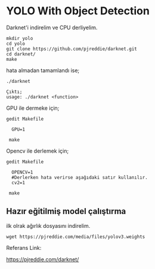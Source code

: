 # YOLO With Object Detection

Darknet'i indirelim ve CPU derliyelim.

    mkdir yolo
    cd yolo
    git clone https://github.com/pjreddie/darknet.git
    cd darknet/
    make

hata almadan tamamlandı ise;
  
    ./darknet
    
    Çıktı;
    usage: ./darknet <function>

GPU ile dermeke için;

    gedit Makefile 
    
      GPU=1
      
     make
     
Opencv ile derlemek için;

    gedit Makefile 
    
      OPENCV=1  
      #Derlerken hata verirse aşağıdaki satır kullanılır.
      cv2=1
      
     make
    
## Hazır eğitilmiş model çalıştırma

ilk olrak ağırlık dosyasını indirelim.
   
    wget https://pjreddie.com/media/files/yolov3.weights
    
Referans Link:

https://pjreddie.com/darknet/
